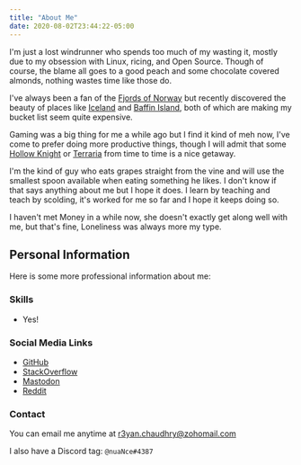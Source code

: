 ```yaml
---
title: "About Me"
date: 2020-08-02T23:44:22-05:00
---
```


I'm just a lost windrunner who spends too much of my wasting it, mostly due to my obsession with Linux, ricing, and Open Source. Though of course, the blame all goes to a good peach and some chocolate covered almonds, nothing wastes time like those do.

I've always been a fan of the [Fjords of Norway](https://duckduckgo.com/?q=fjords+of+norway&iax=images&ia=images) but recently discovered the beauty of places like [Iceland](https://duckduckgo.com/?q=iceland+mountains&iax=images&ia=images) and [Baffin Island](https://duckduckgo.com/?q=baffin+island&iax=images&ia=images), both of which are making my bucket list seem quite expensive.

Gaming was a big thing for me a while ago but I find it kind of meh now, I've come to prefer doing more productive things, though I will admit that some [Hollow Knight](https://store.steampowered.com/app/367520/Hollow_Knight/) or [Terraria](https://store.steampowered.com/app/105600/Terraria/) from time to time is a nice getaway.

I'm the kind of guy who eats grapes straight from the vine and will use the smallest spoon available when eating something he likes. I don't know if that says anything about me but I hope it does. I learn by teaching and teach by scolding, it's worked for me so far and I hope it keeps doing so.

I haven't met Money in a while now, she doesn't exactly get along well with me, but that's fine, Loneliness was always more my type.

## Personal Information

Here is some more professional information about me:

### Skills

- Yes!

### Social Media Links

- [GitHub](https://github.com/co1ncidence)
- [StackOverflow](https://stackoverflow.com/users/13316025/jovinderpihainu)
- [Mastodon](https://mastodon.social/web/accounts/1284686)
- [Reddit](https://www.reddit.com/user/fps_co1ncidence/)

### Contact

You can email me anytime at r3yan.chaudhry@zohomail.com

I also have a Discord tag: `@nuaNce#4387`
